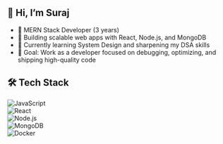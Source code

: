 ## 👋 Hi, I’m Suraj  
- 🚀 MERN Stack Developer (3 years)  
- 🔧 Building scalable web apps with React, Node.js, and MongoDB  
- 🌱 Currently learning System Design and sharpening my DSA skills  
- 🎯 Goal: Work as a developer focused on debugging, optimizing, and shipping high-quality code  
## 🛠 Tech Stack  
![JavaScript](https://img.shields.io/badge/JavaScript-F7DF1E?logo=javascript&logoColor=000)  
![React](https://img.shields.io/badge/React-20232A?logo=react&logoColor=61DAFB)  
![Node.js](https://img.shields.io/badge/Node.js-339933?logo=node.js&logoColor=fff)  
![MongoDB](https://img.shields.io/badge/MongoDB-4EA94B?logo=mongodb&logoColor=fff)  
![Docker](https://img.shields.io/badge/Docker-2496ED?logo=docker&logoColor=fff)  
